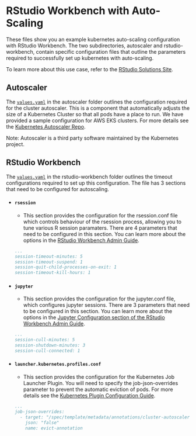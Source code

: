 # RStudio Workbench with Auto-Scaling

These files show you an example kubernetes auto-scaling configuration with RStudio Workbench. The two subdirectories, autoscaler and rstudio-workbench, contain specific configuration files that outline the parameters required to successfully set up kubernetes with auto-scaling. 

To learn more about this use case, refer to the [RStudio Solutions Site](https://solutions.rstudio.com/sys-admin/launcher/).

## Autoscaler

The [`values.yaml`](../auto-scaling/autoscaler/values.yaml) in the autoscaler folder outlines the configuration required for the cluster autoscaler. This is a component that automatically adjusts the size of a Kubernetes Cluster so that all pods have a place to run. We have provided a sample configuration for AWS EKS clusters. For more details see the [Kubernetes Autoscaler Repo](https://github.com/kubernetes/autoscaler).

Note: Autoscaler is a third party software maintained by the Kubernetes project. 


## RStudio Workbench
The [`values.yaml`](../auto-scaling/rstudio-workbench/values.yaml) in the rstudio-workbench folder outlines the timeout configurations required to set up this configuration. The file has 3 sections that need to be configured for autoscaling. 

- #### `rsession`
    - This section provides the configuration for the rsession.conf file which controls behaviour of the rsession process, allowing you to tune various R session paramaters. There are 4 parameters that need to be configured in this section. You can learn more about the options in the [RStudio Workbench Admin Guide](https://docs.rstudio.com/ide/server-pro/rstudio_server_configuration/rsession_conf.html#session-settings).

    ```yaml
    ...
    session-timeout-minutes: 5
    session-timeout-suspend: 1
    session-quit-child-processes-on-exit: 1
    session-timeout-kill-hours: 1
    ```

- #### `jupyter`
    - This section provides the configuration for the jupyter.conf file, which configures jupyter sessions. There are 3 parameters that need to be configured in this section. You can learn more about the options in the [Jupyter Configuration section of the RStudio Workbench Admin Guide](https://docs.rstudio.com/ide/server-pro/latest/jupyter_sessions/configuration.html).

    ```yaml
    ...
    session-cull-minutes: 5
    session-shutdown-minutes: 3
    session-cull-connected: 1
    ```

- #### `launcher.kubernetes.profiles.conf`
    - This section provides the configuration for the Kubernetes Job Launcher Plugin. You will need to specify the job-json-overrides parameter to prevent the automatic eviction of pods. For more details see the [Kubernetes Plugin Configuration Guide](https://docs.rstudio.com/job-launcher/latest/kube.html#kube-config). 
    
    ```yaml
    ...
    job-json-overrides:
      - target: "/spec/template/metadata/annotations/cluster-autoscaler.kubernetes.io~1safe-to-evict"
        json: "false"
        name: evict-annotation
    ```
